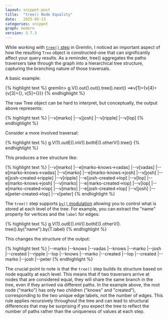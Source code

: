 ```yaml
---
layout: snippet-post
title:  "tree() Node Equality"
date:   2025-05-13
categories: snippet
graph: modern
version: 3.7.3
---
```


While working with [`tree()` step](https://tinkerpop.apache.org/docs/current/reference/#tree-step) in Gremlin, I noticed an important aspect of how the resulting `Tree` object is constructed-one that can significantly affect your query results. As a reminder, tree() aggregates the paths traversers take through the graph into a hierarchical tree structure, capturing the branching nature of those traversals.

A basic example:

{% highlight text %}
gremlin> g.V().out().out().tree().next()
==>v[1]={v[4]={v[3]={}, v[5]={}}}
{% endhighlight %}

The raw Tree object can be hard to interpret, but conceptually, the output above represents:

{% highlight text %}
|--v[marko]
   |--v[josh]
      |--v[ripple]
      |--v[lop]
{% endhighlight %}

Consider a more involved traversal:

{% highlight text %}
g.V(1).outE().inV().bothE().otherV().tree()
{% endhighlight %}

This produces a tree structure like:

{% highlight text %}
|--v[marko]
   |--e[marko-knows->vadas]
      |--v[vadas]
        |--e[marko-knows->vadas]
           |--v[marko]
   |--e[marko-knows->josh]
      |--v[josh]
         |--e[josh-created->ripple]
            |--v[ripple]
         |--e[josh-created->lop]
            |--v[lop]
         |--e[marko-knows->josh]
            |--v[marko]
   |--e[marko-created->lop]
      |--v[lop]
         |--e[marko-created->lop]
            |--v[marko]
         |--e[josh-created->lop]
            |--v[josh]
         |--e[peter-created->lop]
            |--v[peter]
{% endhighlight %}

The `tree()` step supports [`by()` modulation](https://tinkerpop.apache.org/docs/current/reference/#by-step) allowing you to control what is stored at each level of the tree. For example, you can extract the "name" property for vertices and the `label` for edges:

{% highlight text %}
g.V(1).outE().inV().bothE().otherV().
  tree().by("name").by(T.label)
{% endhighlight %}

This changes the structure of the output:

{% highlight text %}
|--marko
   |--knows
      |--vadas
         |--knows
            |--marko
      |--josh
         |--created
            |--ripple
            |--lop
         |--knows
            |--marko
   |--created
      |--lop
         |--created
            |--marko
            |--josh
            |--peter
{% endhighlight %}

The crucial point to note is that the `tree()` step builds its structure based on node equality at each level. This means that if two traversers arrive at nodes that are considered equal, they will share the same branch in the tree, even if they arrived via different paths. In the example above, the root node ("marko") has only two children ("knows" and "created"), corresponding to the two unique edge labels, not the number of edges. This rule applies recursively throughout the tree and can lead to structural differences that may be surprising if you expect the tree to reflect the number of paths rather than the uniqueness of values at each step.

